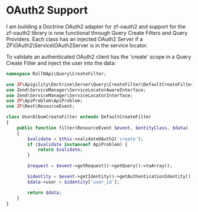 # OAuth2 Support

I am building a Doctrine OAuth2 adapter for zf-oauth2 and support for the zf-oauth2 library is now functional through Query Create Filters and Query Providers.  Each class has an injected OAuth2 Server if a ZF\OAuth2\Service\OAuth2Server is in the service locator.  

To validate an authenticated OAuth2 client has the 'create' scope in a Query Create Filter and inject the user into the data:
```php
namespace RollNApi\Query\CreateFilter;

use ZF\Apigility\Doctrine\Server\Query\CreateFilter\DefaultCreateFilter;
use Zend\ServiceManager\ServiceLocatorAwareInterface;
use Zend\ServiceManager\ServiceLocatorInterface;
use ZF\ApiProblem\ApiProblem;
use ZF\Rest\ResourceEvent;

class UserAlbumCreateFilter extends DefaultCreateFilter
{
    public function filter(ResourceEvent $event, $entityClass, $data)
    {
        $validate = $this->validateOAuth2('create');
        if ($validate instanceof ApiProblem) {
            return $validate;
        }

        $request = $event->getRequest()->getQuery()->toArray();

        $identity = $event->getIdentity()->getAuthenticationIdentity();
        $data->user = $identity['user_id'];

        return $data;
    }
}
```

